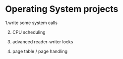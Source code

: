 
Operating System projects
==


1.write some system calls

2. CPU scheduling

3. advanced reader-writer locks

4. page table / page handling

 
